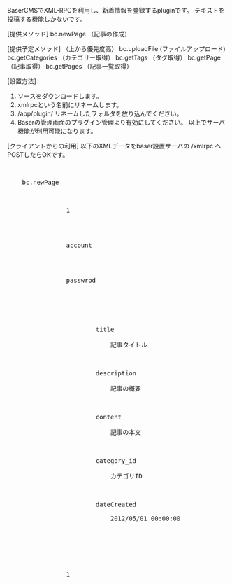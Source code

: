 BaserCMSでXML-RPCを利用し、新着情報を登録するpluginです。
テキストを投稿する機能しかないです。


[提供メソッド]
bc.newPage （記事の作成）

[提供予定メソッド] （上から優先度高）
bc.uploadFile  (ファイルアップロード)
bc.getCategories （カテゴリー取得）
bc.getTags （タグ取得）
bc.getPage （記事取得）
bc.getPages （記事一覧取得）


[設置方法]
1. ソースをダウンロードします。
2. xmlrpcという名前にリネームします。
3. /app/plugin/ リネームしたフォルダを放り込んでください。
4. Baserの管理画面のプラグイン管理より有効にしてください。
以上でサーバ機能が利用可能になります。


[クライアントからの利用]
以下のXMLデータをbaser設置サーバの /xmlrpc へPOSTしたらOKです。
<pre>
<?xml version="1.0" encoding="utf-8"?>
<methodCall>
	<methodName>bc.newPage</methodName>
	<params>
		<param>
			<value>
				<string>1</string><!-- blog_id -->
			</value>
		</param>
		<param>
			<value>
				<string>account</string>
			</value>
		</param>
		<param>
			<value>
				<string>passwrod</string>
			</value>
		</param>
		<param>
			<value>
				<struct>
					<member>
						<name>title</name>
						<value>
							<string>記事タイトル</string>
						</value>
					</member>
					<member>
						<name>description</name>
						<value>
							<string>記事の概要</string>
						</value>
					</member>
					<member>
						<name>content</name>
						<value>
							<string>記事の本文</string>
						</value>
					</member>
					<member>
						<name>category_id</name>
						<value>
							<string>カテゴリID</string>
						</value>
					</member>
					<member>
						<name>dateCreated</name>
						<value>
							<string>2012/05/01 00:00:00</string><!-- strtotimeでパースするのでそれで読める形ならなんでも -->
						</value>
					</member>
				</struct>
			</value>
		</param>
		<param>
			<value>
				<int>1</int><!-- 公開状態 -->
			</value>
		</param>
	</params>
</methodCall>
</pre>


